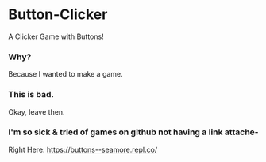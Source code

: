 # Button-Clicker
A Clicker Game with Buttons!

### Why?

Because I wanted to make a game.

### This is bad.

Okay, leave then.

### I'm so sick & tried of games on github not having a link attache-

Right Here: https://buttons--seamore.repl.co/
